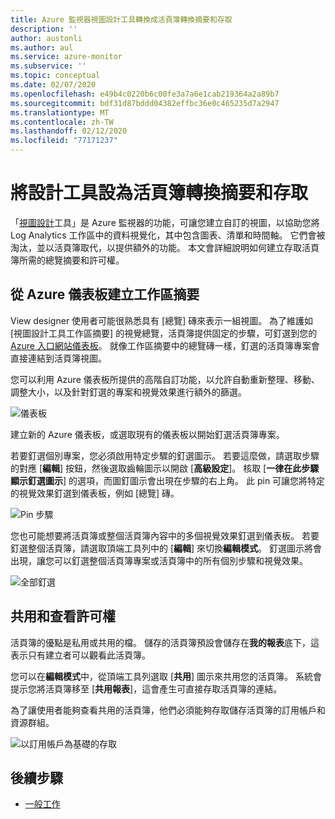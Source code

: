 ```yaml
---
title: Azure 監視器視圖設計工具轉換成活頁簿轉換摘要和存取
description: ''
author: austonli
ms.author: aul
ms.service: azure-monitor
ms.subservice: ''
ms.topic: conceptual
ms.date: 02/07/2020
ms.openlocfilehash: e49b4c0220b6c00fe3a7a6e1cab219364a2a89b7
ms.sourcegitcommit: bdf31d87bddd04382effbc36e0c465235d7a2947
ms.translationtype: MT
ms.contentlocale: zh-TW
ms.lasthandoff: 02/12/2020
ms.locfileid: "77171237"
---
```

# <a name="view-designer-to-workbooks-conversion-summary-and-access"></a>將設計工具設為活頁簿轉換摘要和存取
「[視圖設計](view-designer.md)工具」是 Azure 監視器的功能，可讓您建立自訂的視圖，以協助您將 Log Analytics 工作區中的資料視覺化，其中包含圖表、清單和時間軸。 它們會被淘汰，並以活頁簿取代，以提供額外的功能。 本文會詳細說明如何建立存取活頁簿所需的總覽摘要和許可權。

## <a name="creating-your-workspace-summary-from-azure-dashboard"></a>從 Azure 儀表板建立工作區摘要
View designer 使用者可能很熟悉具有 [總覽] 磚來表示一組視圖。 為了維護如 [視圖設計工具工作區摘要] 的視覺總覽，活頁簿提供固定的步驟，可釘選到您的[Azure 入口網站儀表板](../../azure-portal/azure-portal-dashboards.md)。 就像工作區摘要中的總覽磚一樣，釘選的活頁簿專案會直接連結到活頁簿視圖。

您可以利用 Azure 儀表板所提供的高階自訂功能，以允許自動重新整理、移動、調整大小，以及針對釘選的專案和視覺效果進行額外的篩選。 

![儀表板](media/view-designer-conversion-access/dashboard.png)

建立新的 Azure 儀表板，或選取現有的儀表板以開始釘選活頁簿專案。

若要釘選個別專案，您必須啟用特定步驟的釘選圖示。 若要這麼做，請選取步驟的對應 [**編輯**] 按鈕，然後選取齒輪圖示以開啟 [**高級設定**]。 核取 [**一律在此步驟顯示釘選圖示**] 的選項，而圖釘圖示會出現在步驟的右上角。 此 pin 可讓您將特定的視覺效果釘選到儀表板，例如 [總覽] 磚。

![Pin 步驟](media/view-designer-conversion-access/pin-step.png)


您也可能想要將活頁簿或整個活頁簿內容中的多個視覺效果釘選到儀表板。 若要釘選整個活頁簿，請選取頂端工具列中的 [**編輯**] 來切換**編輯模式**。 釘選圖示將會出現，讓您可以釘選整個活頁簿專案或活頁簿中的所有個別步驟和視覺效果。

![全部釘選](media/view-designer-conversion-access/pin-all.png)



## <a name="sharing-and-viewing-permissions"></a>共用和查看許可權 
活頁簿的優點是私用或共用的檔。 儲存的活頁簿預設會儲存在**我的報表**底下，這表示只有建立者可以觀看此活頁簿。

您可以在**編輯模式**中，從頂端工具列選取 [**共用**] 圖示來共用您的活頁簿。 系統會提示您將活頁簿移至 [**共用報表**]，這會產生可直接存取活頁簿的連結。

為了讓使用者能夠查看共用的活頁簿，他們必須能夠存取儲存活頁簿的訂用帳戶和資源群組。

![以訂用帳戶為基礎的存取](media/view-designer-conversion-access/subscription-access.png)

## <a name="next-steps"></a>後續步驟

- [一般工作](view-designer-conversion-tasks.md)